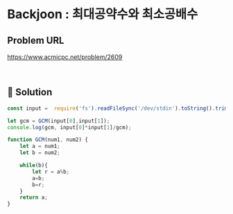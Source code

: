# Backjoon : 최대공약수와 최소공배수

## Problem URL
https://www.acmicpc.net/problem/2609

<br/>

## 🚩 Solution
```js
const input =  require('fs').readFileSync('/dev/stdin').toString().trim().split(' ');

let gcm = GCM(input[0],input[1]);
console.log(gcm, input[0]*input[1]/gcm);

function GCM(num1, num2) {
    let a = num1;
    let b = num2;

    while(b){
        let r = a%b;
        a=b;
        b=r;
    }
    return a;
}
```